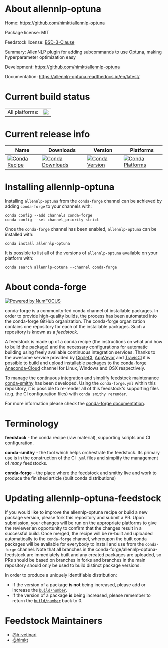 About allennlp-optuna
=====================

Home: https://github.com/himkt/allennlp-optuna

Package license: MIT

Feedstock license: [BSD-3-Clause](https://github.com/conda-forge/allennlp-optuna-feedstock/blob/master/LICENSE.txt)

Summary: AllenNLP plugin for adding subcommands to use Optuna, making hyperparameter optimization easy

Development: https://github.com/himkt/allennlp-optuna

Documentation: https://allennlp-optuna.readthedocs.io/en/latest/

Current build status
====================


<table><tr><td>All platforms:</td>
    <td>
      <a href="https://dev.azure.com/conda-forge/feedstock-builds/_build/latest?definitionId=11654&branchName=master">
        <img src="https://dev.azure.com/conda-forge/feedstock-builds/_apis/build/status/allennlp-optuna-feedstock?branchName=master">
      </a>
    </td>
  </tr>
</table>

Current release info
====================

| Name | Downloads | Version | Platforms |
| --- | --- | --- | --- |
| [![Conda Recipe](https://img.shields.io/badge/recipe-allennlp--optuna-green.svg)](https://anaconda.org/conda-forge/allennlp-optuna) | [![Conda Downloads](https://img.shields.io/conda/dn/conda-forge/allennlp-optuna.svg)](https://anaconda.org/conda-forge/allennlp-optuna) | [![Conda Version](https://img.shields.io/conda/vn/conda-forge/allennlp-optuna.svg)](https://anaconda.org/conda-forge/allennlp-optuna) | [![Conda Platforms](https://img.shields.io/conda/pn/conda-forge/allennlp-optuna.svg)](https://anaconda.org/conda-forge/allennlp-optuna) |

Installing allennlp-optuna
==========================

Installing `allennlp-optuna` from the `conda-forge` channel can be achieved by adding `conda-forge` to your channels with:

```
conda config --add channels conda-forge
conda config --set channel_priority strict
```

Once the `conda-forge` channel has been enabled, `allennlp-optuna` can be installed with:

```
conda install allennlp-optuna
```

It is possible to list all of the versions of `allennlp-optuna` available on your platform with:

```
conda search allennlp-optuna --channel conda-forge
```


About conda-forge
=================

[![Powered by
NumFOCUS](https://img.shields.io/badge/powered%20by-NumFOCUS-orange.svg?style=flat&colorA=E1523D&colorB=007D8A)](https://numfocus.org)

conda-forge is a community-led conda channel of installable packages.
In order to provide high-quality builds, the process has been automated into the
conda-forge GitHub organization. The conda-forge organization contains one repository
for each of the installable packages. Such a repository is known as a *feedstock*.

A feedstock is made up of a conda recipe (the instructions on what and how to build
the package) and the necessary configurations for automatic building using freely
available continuous integration services. Thanks to the awesome service provided by
[CircleCI](https://circleci.com/), [AppVeyor](https://www.appveyor.com/)
and [TravisCI](https://travis-ci.com/) it is possible to build and upload installable
packages to the [conda-forge](https://anaconda.org/conda-forge)
[Anaconda-Cloud](https://anaconda.org/) channel for Linux, Windows and OSX respectively.

To manage the continuous integration and simplify feedstock maintenance
[conda-smithy](https://github.com/conda-forge/conda-smithy) has been developed.
Using the ``conda-forge.yml`` within this repository, it is possible to re-render all of
this feedstock's supporting files (e.g. the CI configuration files) with ``conda smithy rerender``.

For more information please check the [conda-forge documentation](https://conda-forge.org/docs/).

Terminology
===========

**feedstock** - the conda recipe (raw material), supporting scripts and CI configuration.

**conda-smithy** - the tool which helps orchestrate the feedstock.
                   Its primary use is in the construction of the CI ``.yml`` files
                   and simplify the management of *many* feedstocks.

**conda-forge** - the place where the feedstock and smithy live and work to
                  produce the finished article (built conda distributions)


Updating allennlp-optuna-feedstock
==================================

If you would like to improve the allennlp-optuna recipe or build a new
package version, please fork this repository and submit a PR. Upon submission,
your changes will be run on the appropriate platforms to give the reviewer an
opportunity to confirm that the changes result in a successful build. Once
merged, the recipe will be re-built and uploaded automatically to the
`conda-forge` channel, whereupon the built conda packages will be available for
everybody to install and use from the `conda-forge` channel.
Note that all branches in the conda-forge/allennlp-optuna-feedstock are
immediately built and any created packages are uploaded, so PRs should be based
on branches in forks and branches in the main repository should only be used to
build distinct package versions.

In order to produce a uniquely identifiable distribution:
 * If the version of a package **is not** being increased, please add or increase
   the [``build/number``](https://docs.conda.io/projects/conda-build/en/latest/resources/define-metadata.html#build-number-and-string).
 * If the version of a package **is** being increased, please remember to return
   the [``build/number``](https://docs.conda.io/projects/conda-build/en/latest/resources/define-metadata.html#build-number-and-string)
   back to 0.

Feedstock Maintainers
=====================

* [@h-vetinari](https://github.com/h-vetinari/)
* [@himkt](https://github.com/himkt/)

